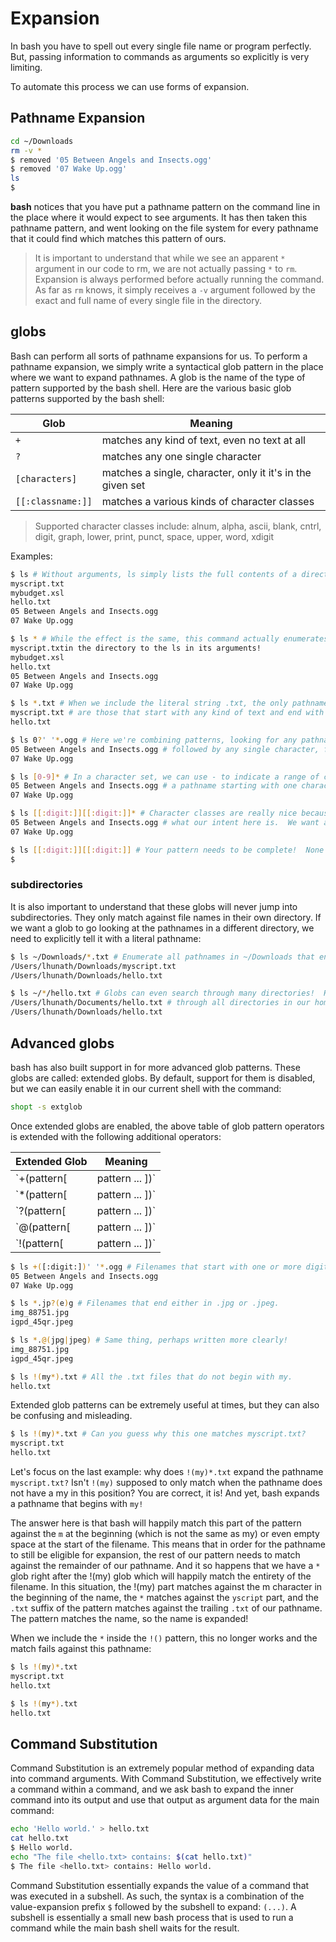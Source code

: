 # Expansion

In bash you have to spell out every single file name or program perfectly. But, passing information to commands as arguments so explicitly is very limiting.

To automate this process we can use forms of expansion.

## Pathname Expansion

```bash
cd ~/Downloads
rm -v *
$ removed '05 Between Angels and Insects.ogg'
$ removed '07 Wake Up.ogg'
ls
$
```

**bash** notices that you have put a pathname pattern on the command line in the place where it would expect to see arguments. It has then taken this pathname pattern, and went looking on the file system for every pathname that it could find which matches this pattern of ours.

> It is important to understand that while we see an apparent `*` argument in our code to rm, we are not actually passing `*` to `rm`. Expansion is always performed before actually running the command. As far as `rm` knows, it simply receives a `-v` argument followed by the exact and full name of every single file in the directory.

## globs

Bash can perform all sorts of pathname expansions for us. To perform a pathname expansion, we simply write a syntactical glob pattern in the place where we want to expand pathnames. A glob is the name of the type of pattern supported by the bash shell. Here are the various basic glob patterns supported by the bash shell:

| Glob              | Meaning                                                    |
| ----------------- | ---------------------------------------------------------- |
| `+`               | matches any kind of text, even no text at all              |
| `?`               | matches any one single character                           |
| `[characters]`    | matches a single, character, only it it's in the given set |
| `[[:classname:]]` | matches a various kinds of character classes               |

> Supported character classes include: alnum, alpha, ascii, blank, cntrl, digit, graph, lower, print, punct, space, upper, word, xdigit

Examples:

```bash
$ ls # Without arguments, ls simply lists the full contents of a directory.
myscript.txt
mybudget.xsl
hello.txt
05 Between Angels and Insects.ogg
07 Wake Up.ogg

$ ls * # While the effect is the same, this command actually enumerates every single file
myscript.txtin the directory to the ls in its arguments!
mybudget.xsl
hello.txt
05 Between Angels and Insects.ogg
07 Wake Up.ogg

$ ls *.txt # When we include the literal string .txt, the only pathnames that still match the pattern
myscript.txt # are those that start with any kind of text and end with the literal string .txt.
hello.txt

$ ls 0?' '*.ogg # Here we're combining patterns, looking for any pathname start starts with a 0,
05 Between Angels and Insects.ogg # followed by any single character, followed by a literal space, ending in .ogg.
07 Wake Up.ogg

$ ls [0-9]* # In a character set, we can use - to indicate a range of characters.  This will match
05 Between Angels and Insects.ogg # a pathname starting with one character between 0 and 9 followed by any other text.
07 Wake Up.ogg

$ ls [[:digit:]][[:digit:]]* # Character classes are really nice because they speak for us: they tell us exactly
05 Between Angels and Insects.ogg # what our intent here is.  We want any pathname that start with two digits.
07 Wake Up.ogg

$ ls [[:digit:]][[:digit:]] # Your pattern needs to be complete!  None of our filenames is only just a single digit.
$
```

### subdirectories

It is also important to understand that these globs will never jump into subdirectories. They only match against file names in their own directory. If we want a glob to go looking at the pathnames in a different directory, we need to explicitly tell it with a literal pathname:

```bash
$ ls ~/Downloads/*.txt # Enumerate all pathnames in ~/Downloads that end with .txt.
/Users/lhunath/Downloads/myscript.txt
/Users/lhunath/Downloads/hello.txt

$ ls ~/*/hello.txt # Globs can even search through many directories!  Here bash will search
/Users/lhunath/Documents/hello.txt # through all directories in our home directory for a file that's called hello.txt.
/Users/lhunath/Downloads/hello.txt
```

## Advanced globs

bash has also built support in for more advanced glob patterns. These globs are called: extended globs. By default, support for them is disabled, but we can easily enable it in our current shell with the command:

```bash
shopt -s extglob
```

Once extended globs are enabled, the above table of glob pattern operators is extended with the following additional operators:

Extended Glob | Meaning
-------------|----------------
`+(pattern[ | pattern ... ])` | Matches when any of the patterns in the list appears, once or many times over. Reads: *at least one of ....*
`*(pattern[ | pattern ... ])` | Matches when any of the patterns in the list appears, once, not at all, or many times over. Reads: *however many of ....*
`?(pattern[ | pattern ... ])` | Matches when any of the patterns in the list appears, once or not at all. Reads: maybe one of ....
`@(pattern[ | pattern ... ])` | Matches when any of the patterns in the list appears just once. Reads: *one of ....*
`!(pattern[ | pattern ... ])` | Matches only when none of the patterns in the list appear. Reads: *none of ....*

```bash
$ ls +([:digit:])' '*.ogg # Filenames that start with one or more digits.
05 Between Angels and Insects.ogg
07 Wake Up.ogg

$ ls *.jp?(e)g # Filenames that end either in .jpg or .jpeg.
img_88751.jpg
igpd_45qr.jpeg

$ ls *.@(jpg|jpeg) # Same thing, perhaps written more clearly!
img_88751.jpg
igpd_45qr.jpeg

$ ls !(my*).txt # All the .txt files that do not begin with my.
hello.txt
```

Extended glob patterns can be extremely useful at times, but they can also be confusing and misleading.

```bash
$ ls !(my)*.txt # Can you guess why this one matches myscript.txt?
myscript.txt
hello.txt
```

Let's focus on the last example: why does `!(my)*.txt` expand the pathname `myscript.txt?` Isn't `!(my)` supposed to only match when the pathname does not have a my in this position? You are correct, it is! And yet, bash expands a pathname that begins with `my!`

The answer here is that bash will happily match this part of the pattern against the `m` at the beginning (which is not the same as my) or even empty space at the start of the filename. This means that in order for the pathname to still be eligible for expansion, the rest of our pattern needs to match against the remainder of our pathname. And it so happens that we have a `*` glob right after the !(my) glob which will happily match the entirety of the filename. In this situation, the !(my) part matches against the m character in the beginning of the name, the `*` matches against the `yscript` part, and the `.txt` suffix of the pattern matches against the trailing `.txt` of our pathname. The pattern matches the name, so the name is expanded!

When we include the `*` inside the `!()` pattern, this no longer works and the match fails against this pathname:

```bash
$ ls !(my)*.txt
myscript.txt
hello.txt

$ ls !(my*).txt
hello.txt
```

## Command Substitution

Command Substitution is an extremely popular method of expanding data into command arguments. With Command Substitution, we effectively write a command within a command, and we ask bash to expand the inner command into its output and use that output as argument data for the main command:

```bash
echo 'Hello world.' > hello.txt
cat hello.txt
$ Hello world.
echo "The file <hello.txt> contains: $(cat hello.txt)"
$ The file <hello.txt> contains: Hello world.
```

Command Substitution essentially expands the value of a command that was executed in a subshell. As such, the syntax is a combination of the value-expansion prefix `$` followed by the subshell to expand: `(...)`. A subshell is essentially a small new bash process that is used to run a command while the main bash shell waits for the result.
